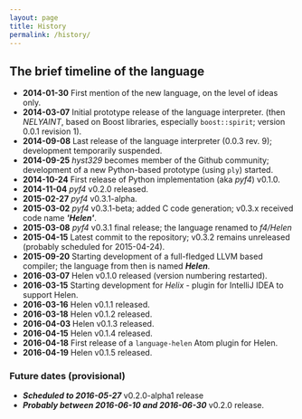 ```yaml
---
layout: page
title: History
permalink: /history/
---
```


## The brief timeline of the language
- **2014-01-30** First mention of the new language, on the level of ideas only.
- **2014-03-07** Initial prototype release of the language interpreter.
(then *NELYAINT*, based on Boost libraries, especially `boost::spirit`;
  version 0.0.1 revision 1).
- **2014-09-08** Last release of the language interpreter (0.0.3 rev. 9);
development temporarily suspended.
- **2014-09-25** *hyst329* becomes member of the Github community;
development of a new Python-based prototype (using `ply`) started.
- **2014-10-24** First release of Python implementation (aka *pyf4*) v0.1.0.
- **2014-11-04** *pyf4* v0.2.0 released.
- **2015-02-27** *pyf4* v0.3.1-alpha.
- **2015-03-02** *pyf4* v0.3.1-beta; added C code generation; v0.3.x received
code name ***'Helen'***.
- **2015-03-08** *pyf4* v0.3.1 final release; the language renamed to *f4/Helen*
- **2015-04-15** Latest commit to the repository; v0.3.2 remains unreleased
(probably scheduled for 2015-04-24).
- **2015-09-20** Starting development of a full-fledged LLVM based compiler;
the language from then is named ***Helen***.
- **2016-03-07** Helen v0.1.0 released (version numbering restarted).
- **2016-03-15** Starting development for *Helix* - plugin for IntelliJ IDEA
to support Helen.
- **2016-03-16** Helen v0.1.1 released.
- **2016-03-18** Helen v0.1.2 released.
- **2016-04-03** Helen v0.1.3 released.
- **2016-04-15** Helen v0.1.4 released.
- **2016-04-18** First release of a `language-helen` Atom plugin for Helen.
- **2016-04-19** Helen v0.1.5 released.

### Future dates (provisional)
- ***Scheduled to 2016-05-27*** v0.2.0-alpha1 release
- ***Probably between 2016-06-10 and 2016-06-30*** v0.2.0 release.
